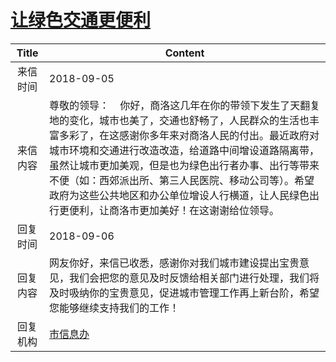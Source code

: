 # [让绿色交通更便利](http://www.shangluo.gov.cn/zmhd/ldxxxx.jsp?urltype=leadermail.LeaderMailContentUrl&wbtreeid=1112&leadermailid=4901)

| Title |                                                                                                         Content                                                                                                         |
|:-----:|-------------------------------------------------------------------------------------------------------------------------------------------------------------------------------------------------------------------------|
| 来信时间  | 2018-09-05                                                                                                                                                                                                              |
| 来信内容  | 尊敬的领导：    你好，商洛这几年在你的带领下发生了天翻复地的变化，城市也美了，交通也舒畅了，人民群众的生活也丰富多彩了，在这感谢你多年来对商洛人民的付出。最近政府对城市环境和交通进行改造改造，给道路中间增设道路隔离带，虽然让城市更加美观，但是也为绿色出行者办事、出行等带来不便（如：西郊派出所、第三人民医院、移动公司等）。希望政府为这些公共地区和办公单位增设人行横道，让人民绿色出行更便利，让商洛市更加美好！在这谢谢给位领导。 |
| 回复时间  | 2018-09-06                                                                                                                                                                                                              |
| 回复内容  | 网友你好，来信已收悉，感谢你对我们城市建设提出宝贵意见，我们会把您的意见及时反馈给相关部门进行处理，我们将及时吸纳你的宝贵意见，促进城市管理工作再上新台阶，希望您能够继续支持我们的工作！                                                                                                                           |
| 回复机构  | [市信息办](../../category/agencies/市信息办.md)                                                                                                                                                                                 |